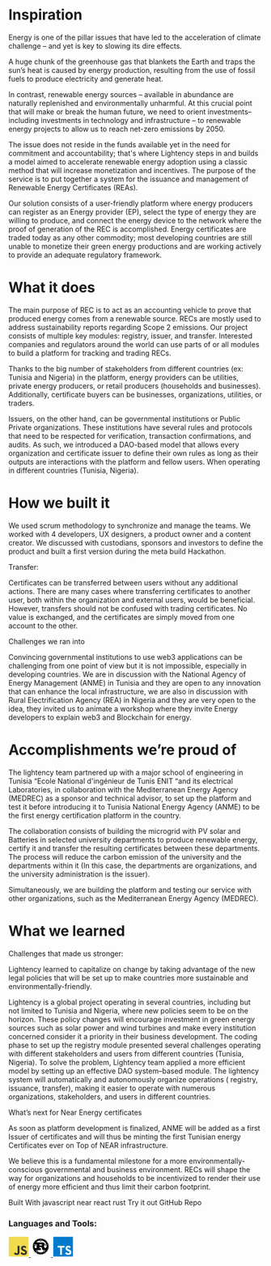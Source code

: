 Inspiration
==================

Energy is one of the pillar issues that have led to the acceleration of climate challenge – and yet is key to slowing its dire effects.

A huge chunk of the greenhouse gas that blankets the Earth and traps the sun’s heat is caused by energy production, resulting from the use of fossil fuels to produce electricity and generate heat.

In contrast, renewable energy sources – available in abundance are naturally replenished and environmentally unharmful. At this crucial point that will make or break the human future, we need to orient investments– including investments in technology and infrastructure – to renewable energy projects to allow us to reach net-zero emissions by 2050.

The issue does not reside in the funds available yet in the need for commitment and accountability; that's where Lightency steps in and builds a model aimed to accelerate renewable energy adoption using a classic method that will increase monetization and incentives. The purpose of the service is to put together a system for the issuance and management of Renewable Energy Certificates (REAs).

Our solution consists of a user-friendly platform where energy producers can register as an Energy provider (EP), select the type of energy they are willing to produce, and connect the energy device to the network where the proof of generation of the REC is accomplished. Energy certificates are traded today as any other commodity; most developing countries are still unable to monetize their green energy productions and are working actively to provide an adequate regulatory framework.


What it does
===========

The main purpose of REC is to act as an accounting vehicle to prove that produced energy comes from a renewable source. RECs are mostly used to address sustainability reports regarding Scope 2 emissions. Our project consists of multiple key modules: registry, issuer, and transfer. Interested companies and regulators around the world can use parts of or all modules to build a platform for tracking and trading RECs.

Thanks to the big number of stakeholders from different countries (ex: Tunisia and Nigeria) in the platform, energy providers can be utilities, private energy producers, or retail producers (households and businesses). Additionally, certificate buyers can be businesses, organizations, utilities, or traders.

Issuers, on the other hand, can be governmental institutions or Public Private organizations. These institutions have several rules and protocols that need to be respected for verification, transaction confirmations, and audits. As such, we introduced a DAO-based model that allows every organization and certificate issuer to define their own rules as long as their outputs are interactions with the platform and fellow users. When operating in different countries (Tunisia, Nigeria).


How we built it
==================

We used scrum methodology to synchronize and manage the teams. We worked with 4 developers, UX designers, a product owner and a content creator. We discussed with custodians, sponsors and investors to define the product and built a first version during the meta build Hackathon.

Transfer:

Certificates can be transferred between users without any additional actions. There are many cases where transferring certificates to another user, both within the organization and external users, would be beneficial. However, transfers should not be confused with trading certificates. No value is exchanged, and the certificates are simply moved from one account to the other.

Challenges we ran into

Convincing governmental institutions to use web3 applications can be challenging from one point of view but it is not impossible, especially in developing countries. We are in discussion with the National Agency of Energy Management (ANME) in Tunisia and they are open to any innovation that can enhance the local infrastructure, we are also in discussion with Rural Electrification Agency (REA) in Nigeria and they are very open to the idea, they invited us to animate a workshop where they invite Energy developers to explain web3 and Blockchain for energy.


Accomplishments we’re proud of
==============================

The lightency team partnered up with a major school of engineering in Tunisia “Ecole National d'ingénieur de Tunis ENIT “and its electrical Laboratories, in collaboration with the Mediterranean Energy Agency (MEDREC) as a sponsor and technical advisor, to set up the platform and test it before introducing it to Tunisia National Energy Agency (ANME) to be the first energy certification platform in the country.

The collaboration consists of building the microgrid with PV solar and Batteries in selected university departments to produce renewable energy, certify it and transfer the resulting certificates between these departments. The process will reduce the carbon emission of the university and the departments within it (In this case, the departments are organizations, and the university administration is the issuer).

Simultaneously, we are building the platform and testing our service with other organizations, such as the Mediterranean Energy Agency (MEDREC).


What we learned
================

Challenges that made us stronger:

Lightency learned to capitalize on change by taking advantage of the new legal policies that will be set up to make countries more sustainable and environmentally-friendly.

Lightency is a global project operating in several countries, including but not limited to Tunisia and Nigeria, where new policies seem to be on the horizon. These policy changes will encourage investment in green energy sources such as solar power and wind turbines and make every institution concerned consider it a priority in their business development. The coding phase to set up the registry module presented several challenges operating with different stakeholders and users from different countries (Tunisia, Nigeria). To solve the problem, Lightency team applied a more efficient model by setting up an effective DAO system–based module. The lightency system will automatically and autonomously organize operations ( registry, issuance, transfer), making it easier to operate with numerous organizations, stakeholders, and users in different countries.

What’s next for Near Energy certificates

As soon as platform development is finalized, ANME will be added as a first Issuer of certificates and will thus be minting the first Tunisian energy Certificates ever on Top of NEAR infrastructure.

We believe this is a fundamental milestone for a more environmentally-conscious governmental and business environment. RECs will shape the way for organizations and households to be incentivized to render their use of energy more efficient and thus limit their carbon footprint.

Built With javascript near react rust Try it out GitHub Repo

<h3 align="left">Languages and Tools:</h3>
<p align="left"> <a href="https://developer.mozilla.org/en-US/docs/Web/JavaScript" target="_blank" rel="noreferrer"> <img src="https://raw.githubusercontent.com/devicons/devicon/master/icons/javascript/javascript-original.svg" alt="javascript" width="40" height="40"/> </a> <a href="https://www.rust-lang.org" target="_blank" rel="noreferrer"> <img src="https://raw.githubusercontent.com/devicons/devicon/master/icons/rust/rust-plain.svg" alt="rust" width="40" height="40"/> </a> <a href="https://www.typescriptlang.org/" target="_blank" rel="noreferrer"> <img src="https://raw.githubusercontent.com/devicons/devicon/master/icons/typescript/typescript-original.svg" alt="typescript" width="40" height="40"/> </a> </p>


  [React]: https://reactjs.org/
  [create-near-app]: https://github.com/near/create-near-app
  [Node.js]: https://nodejs.org/en/download/package-manager/
  [jest]: https://jestjs.io/
  [NEAR accounts]: https://docs.near.org/docs/concepts/account
  [NEAR Wallet]: https://wallet.testnet.near.org/
  [near-cli]: https://github.com/near/near-cli
  [gh-pages]: https://github.com/tschaub/gh-pages
